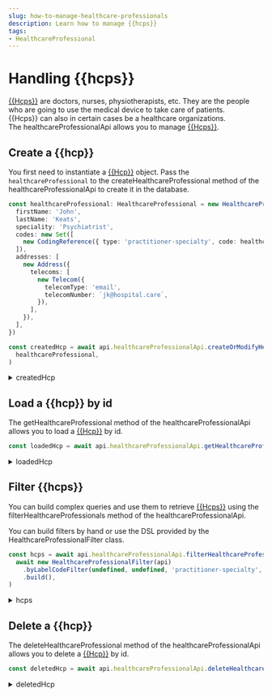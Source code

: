 ```yaml
---
slug: how-to-manage-healthcare-professionals
description: Learn how to manage {{hcps}}
tags:
- HealthcareProfessional
---
```

# Handling {{hcps}}

[{{Hcps}}](/{{sdk}}/glossary#data-owner) are doctors, nurses, physiotherapists, etc. They are the 
people who are going to use the medical device to take care of patients.  
{{Hcps}} can also in certain cases be a healthcare organizations.  
The healthcareProfessionalApi allows you to manage [{{Hcps}}](../references/classes/HealthcareProfessional.md).

## Create a {{hcp}}

You first need to instantiate a [{{Hcp}}](../references/classes/HealthcareProfessional.md) object.
Pass the `healthcareProfessional` to the createHealthcareProfessional method of the healthcareProfessionalApi to create it in the database.

<!-- file://code-samples/{{sdk}}/how-to/manage-healthcare-professionals/index.mts snippet:Create a {{hcp}}-->
```typescript
const healthcareProfessional: HealthcareProfessional = new HealthcareProfessional({
  firstName: 'John',
  lastName: 'Keats',
  speciality: 'Psychiatrist',
  codes: new Set([
    new CodingReference({ type: 'practitioner-specialty', code: healthcareProfessionalCode }),
  ]),
  addresses: [
    new Address({
      telecoms: [
        new Telecom({
          telecomType: 'email',
          telecomNumber: `jk@hospital.care`,
        }),
      ],
    }),
  ],
})

const createdHcp = await api.healthcareProfessionalApi.createOrModifyHealthcareProfessional(
  healthcareProfessional,
)
```

<!-- output://code-samples/{{sdk}}/how-to/manage-healthcare-professionals/createdHcp.txt -->
<details>
<summary>createdHcp</summary>

```json
{
  "id": "885de220-ed2d-45eb-af8c-70dde427b679",
  "languages": [],
  "rev": "1-51f36dc600b3a7814e1fc33ea19b9bda",
  "name": "Keats John",
  "lastName": "Keats",
  "firstName": "John",
  "speciality": "Psychiatrist",
  "labels": {},
  "codes": {},
  "names": [
    {
      "firstNames": [
        "John"
      ],
      "prefix": [],
      "suffix": [],
      "lastName": "Keats",
      "text": "Keats John",
      "use": "official"
    }
  ],
  "addresses": [
    {
      "telecoms": [
        {
          "telecomNumber": "jk@hospital.care",
          "telecomType": "email"
        }
      ]
    }
  ],
  "properties": {},
  "systemMetaData": {
    "hcPartyKeys": {},
    "privateKeyShamirPartitions": {},
    "aesExchangeKeys": {},
    "transferKeys": {}
  }
}
```
</details>

## Load a {{hcp}} by id

The getHealthcareProfessional method of the healthcareProfessionalApi allows you to load a [{{Hcp}}](../references/classes/HealthcareProfessional.md) by id.

<!-- file://code-samples/{{sdk}}/how-to/manage-healthcare-professionals/index.mts snippet:Load a {{hcp}} by id-->
```typescript
const loadedHcp = await api.healthcareProfessionalApi.getHealthcareProfessional(createdHcp.id)
```

<!-- output://code-samples/{{sdk}}/how-to/manage-healthcare-professionals/loadedHcp.txt -->
<details>
<summary>loadedHcp</summary>

```json
{
  "id": "885de220-ed2d-45eb-af8c-70dde427b679",
  "languages": [],
  "rev": "1-51f36dc600b3a7814e1fc33ea19b9bda",
  "name": "Keats John",
  "lastName": "Keats",
  "firstName": "John",
  "speciality": "Psychiatrist",
  "labels": {},
  "codes": {},
  "names": [
    {
      "firstNames": [
        "John"
      ],
      "prefix": [],
      "suffix": [],
      "lastName": "Keats",
      "text": "Keats John",
      "use": "official"
    }
  ],
  "addresses": [
    {
      "telecoms": [
        {
          "telecomNumber": "jk@hospital.care",
          "telecomType": "email"
        }
      ]
    }
  ],
  "properties": {},
  "systemMetaData": {
    "hcPartyKeys": {},
    "privateKeyShamirPartitions": {},
    "aesExchangeKeys": {},
    "transferKeys": {}
  }
}
```
</details>

## Filter {{hcps}}

You can build complex queries and use them to retrieve [{{Hcps}}](../references/classes/HealthcareProfessional.md) using the filterHealthcareProfessionals method of the healthcareProfessionalApi.

You can build filters by hand or use the DSL provided by the HealthcareProfessionalFilter class.

<!-- file://code-samples/{{sdk}}/how-to/manage-healthcare-professionals/index.mts snippet:Filter {{hcps}}-->
```typescript
const hcps = await api.healthcareProfessionalApi.filterHealthcareProfessionalBy(
  await new HealthcareProfessionalFilter(api)
    .byLabelCodeFilter(undefined, undefined, 'practitioner-specialty', healthcareProfessionalCode)
    .build(),
)
```

<!-- output://code-samples/{{sdk}}/how-to/manage-healthcare-professionals/hcps.txt -->
<details>
<summary>hcps</summary>

```json
{
  "pageSize": 1000,
  "totalSize": 250,
  "rows": [
    {
      "id": "885de220-ed2d-45eb-af8c-70dde427b679",
      "languages": [],
      "rev": "1-51f36dc600b3a7814e1fc33ea19b9bda",
      "name": "Keats John",
      "lastName": "Keats",
      "firstName": "John",
      "speciality": "Psychiatrist",
      "labels": {},
      "codes": {},
      "names": [
        {
          "firstNames": [
            "John"
          ],
          "prefix": [],
          "suffix": [],
          "lastName": "Keats",
          "text": "Keats John",
          "use": "official"
        }
      ],
      "addresses": [
        {
          "telecoms": [
            {
              "telecomNumber": "jk@hospital.care",
              "telecomType": "email"
            }
          ]
        }
      ],
      "properties": {},
      "systemMetaData": {
        "hcPartyKeys": {},
        "privateKeyShamirPartitions": {},
        "aesExchangeKeys": {},
        "transferKeys": {}
      }
    }
  ],
  "nextKeyPair": {}
}
```
</details>

## Delete a {{hcp}}

The deleteHealthcareProfessional method of the healthcareProfessionalApi allows you to delete a [{{Hcp}}](../references/classes/HealthcareProfessional.md) by id.

<!-- file://code-samples/{{sdk}}/how-to/manage-healthcare-professionals/index.mts snippet:Delete a {{hcp}}-->
```typescript
const deletedHcp = await api.healthcareProfessionalApi.deleteHealthcareProfessional(createdHcp.id)
```

<!-- output://code-samples/{{sdk}}/how-to/manage-healthcare-professionals/deletedHcp.txt -->
<details>
<summary>deletedHcp</summary>

```text
3-ced7d11ed93a65d8d1d32f12358ce9fe
```
</details>
